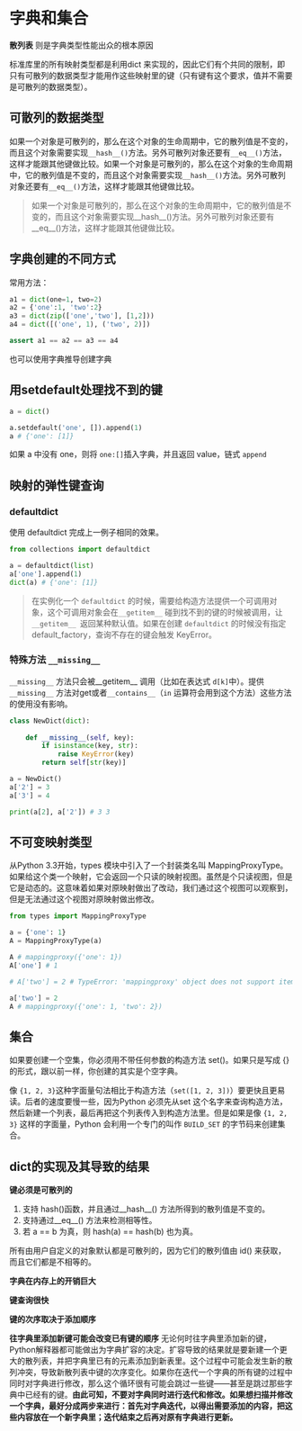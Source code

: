 # 字典和集合

**散列表** 则是字典类型性能出众的根本原因

标准库里的所有映射类型都是利用dict 来实现的，因此它们有个共同的限制，即只有可散列的数据类型才能用作这些映射里的键（只有键有这个要求，值并不需要是可散列的数据类型）。

## 可散列的数据类型
如果一个对象是可散列的，那么在这个对象的生命周期中，它的散列值是不变的，而且这个对象需要实现`__hash__()`方法。另外可散列对象还要有`__eq__()`方法，这样才能跟其他键做比较。如果一个对象是可散列的，那么在这个对象的生命周期中，它的散列值是不变的，而且这个对象需要实现`__hash__()`方法。另外可散列对象还要有`__eq__()`方法，这样才能跟其他键做比较。

> 如果一个对象是可散列的，那么在这个对象的生命周期中，它的散列值是不变的，而且这个对象需要实现__hash__()方法。另外可散列对象还要有__eq__()方法，这样才能跟其他键做比较。

## 字典创建的不同方式

常用方法：
```python
a1 = dict(one=1, two=2)
a2 = {'one':1, 'two':2}
a3 = dict(zip(['one','two'], [1,2]))
a4 = dict([('one', 1), ('two', 2)])

assert a1 == a2 == a3 == a4
```
也可以使用字典推导创建字典

## 用setdefault处理找不到的键

```python
a = dict()

a.setdefault('one', []).append(1)
a # {'one': [1]}
```

如果 a 中没有 one，则将 `one:[]`插入字典，并且返回 value，链式 `append`

## 映射的弹性键查询
### defaultdict
使用 defaultdict 完成上一例子相同的效果。
```python
from collections import defaultdict

a = defaultdict(list)
a['one'].append(1)
dict(a) # {'one': [1]}
```

> 在实例化一个 `defaultdict` 的时候，需要给构造方法提供一个可调用对象，这个可调用对象会在`__getitem__` 碰到找不到的键的时候被调用，让`__getitem__ `返回某种默认值。如果在创建 `defaultdict` 的时候没有指定 default_factory，查询不存在的键会触发 KeyError。

### 特殊方法 `__missing__`

`__missing__` 方法只会被__getitem__ 调用（比如在表达式 `d[k]`中）。提供 `__missing__` 方法对get或者`__contains__`（`in` 运算符会用到这个方法）这些方法的使用没有影响。

```python
class NewDict(dict):
    
    def __missing__(self, key):
        if isinstance(key, str):
            raise KeyError(key)
        return self[str(key)]

a = NewDict()
a['2'] = 3
a['3'] = 4

print(a[2], a['2']) # 3 3
```

## 不可变映射类型

从Python 3.3开始，types 模块中引入了一个封装类名叫 MappingProxyType。如果给这个类一个映射，它会返回一个只读的映射视图。虽然是个只读视图，但是它是动态的。这意味着如果对原映射做出了改动，我们通过这个视图可以观察到，但是无法通过这个视图对原映射做出修改。

```python
from types import MappingProxyType

a = {'one': 1}
A = MappingProxyType(a)

A # mappingproxy({'one': 1})
A['one'] # 1

# A['two'] = 2 # TypeError: 'mappingproxy' object does not support item assignment

a['two'] = 2
A # mappingproxy({'one': 1, 'two': 2})
```

## 集合
如果要创建一个空集，你必须用不带任何参数的构造方法 set()。如果只是写成 {}的形式，跟以前一样，你创建的其实是个空字典。

像 `{1, 2, 3}`这种字面量句法相比于构造方法（`set([1, 2, 3])`）要更快且更易读。后者的速度要慢一些，因为Python 必须先从set 这个名字来查询构造方法，然后新建一个列表，最后再把这个列表传入到构造方法里。但是如果是像 `{1, 2, 3}` 这样的字面量，Python 会利用一个专门的叫作 `BUILD_SET` 的字节码来创建集合。

## dict的实现及其导致的结果

**键必须是可散列的**

1. 支持 hash()函数，并且通过__hash__() 方法所得到的散列值是不变的。
2. 支持通过__eq__() 方法来检测相等性。
3. 若 a == b 为真，则 hash(a) == hash(b) 也为真。

所有由用户自定义的对象默认都是可散列的，因为它们的散列值由 id() 来获取，而且它们都是不相等的。

**字典在内存上的开销巨大**

**键查询很快**

**键的次序取决于添加顺序**

**往字典里添加新键可能会改变已有键的顺序**
无论何时往字典里添加新的键，Python解释器都可能做出为字典扩容的决定。扩容导致的结果就是要新建一个更大的散列表，并把字典里已有的元素添加到新表里。这个过程中可能会发生新的散列冲突，导致新散列表中键的次序变化。如果你在迭代一个字典的所有键的过程中同时对字典进行修改，那么这个循环很有可能会跳过一些键——甚至是跳过那些字典中已经有的键。**由此可知，不要对字典同时进行迭代和修改。如果想扫描并修改一个字典，最好分成两步来进行：首先对字典迭代，以得出需要添加的内容，把这些内容放在一个新字典里；迭代结束之后再对原有字典进行更新。**

